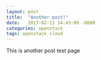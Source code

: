 ```yaml
---
layout: post
title:  "Another post!"
date:   2017-02-11 14:43:09 -0800
categories: openstack
tags: openstack cloud
---
```


This is another post test page
